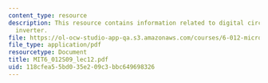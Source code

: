 ```yaml
---
content_type: resource
description: This resource contains information related to digital circuits and complementary
  inverter.
file: https://ol-ocw-studio-app-qa.s3.amazonaws.com/courses/6-012-microelectronic-devices-and-circuits-spring-2009/118cfea55bd035e209c3bbc649698326_MIT6_012S09_lec12.pdf
file_type: application/pdf
resourcetype: Document
title: MIT6_012S09_lec12.pdf
uid: 118cfea5-5bd0-35e2-09c3-bbc649698326
---
```

